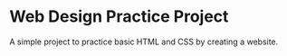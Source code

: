 # Web Design Practice Project

A simple project to practice basic HTML and CSS by creating a website.